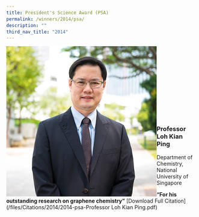```yaml
---
title: President's Science Award (PSA)
permalink: /winners/2014/psa/
description: ""
third_nav_title: "2014"
---
```

<img src="/images/Winners/2014/psa-prof-loh-kianping.jpg" alt="Professor Loh Kian Ping" style="width:400px" align="left"/><br/><br/><br/><br/><br/><br/><br/><br/><br/><br/><br/>
### **Professor Loh Kian Ping**
Department of Chemistry, National University of Singapore<br>

<b>“For his outstanding research on graphene chemistry”</b>
[Download Full Citation](/files/Citations/2014/2014-psa-Professor Loh Kian Ping.pdf)